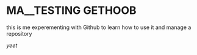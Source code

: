 # MA__TESTING GETHOOB
this is me experementing with Github to learn how to use it and manage a repository 

*yeet*
